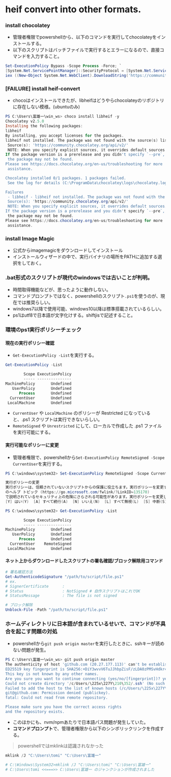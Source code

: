 # heif convert into other formats.

### install chocolatey

- 管理者権限でpowershellから、以下のコマンドを実行してchocolateyをインストールする。
- 以下のスクリプトはバッチファイルで実行するとエラーになるので、直接コマンドを入力すること。

```ps1
Set-ExecutionPolicy Bypass -Scope Process -Force; `
[System.Net.ServicePointManager]::SecurityProtocol = [System.Net.ServicePointManager]::SecurityProtocol -bor 3072; `
iex ((New-Object System.Net.WebClient).DownloadString('https://community.chocolatey.org/install.ps1'))

```

### [FAILURE] install heif-convert

- chocoはインストールできたが、libheifはどうやらchocolateyのリポジトリに存在しない模様。(ubuntuのみ)

```ps1
PS C:\Users\富雄一\win_ws> choco install libheif -y
Chocolatey v2.5.0
Installing the following packages:
libheif
By installing, you accept licenses for the packages.
libheif not installed. The package was not found with the source(s) listed.
 Source(s): 'https://community.chocolatey.org/api/v2/'
 NOTE: When you specify explicit sources, it overrides default sources.
If the package version is a prerelease and you didn't specify `--pre`,
 the package may not be found.
Please see https://docs.chocolatey.org/en-us/troubleshooting for more
 assistance.

Chocolatey installed 0/1 packages. 1 packages failed.
 See the log for details (C:\ProgramData\chocolatey\logs\chocolatey.log).

Failures
 - libheif - libheif not installed. The package was not found with the source(s) listed.
 Source(s): 'https://community.chocolatey.org/api/v2/'
 NOTE: When you specify explicit sources, it overrides default sources.
If the package version is a prerelease and you didn't specify `--pre`,
 the package may not be found.
Please see https://docs.chocolatey.org/en-us/troubleshooting for more
 assistance.
```

### install Image Magic

- 公式からimagemagicをダウンロードしてインストール
- インストールウィザードの中で、実行バイナリの場所をPATHに追加する選択をしておく。

### .bat形式のスクリプトが現代のwindowsでは古いことが判明。

- 時間取得機能などが、思ったように動作しない。
- コマンドプロンプトではなく、powershellのスクリプト`.ps1`を使うのが、現在では推奨らしい。
- windows7以降で使用可能、windows10以降は標準搭載されているらしい。
- ps1はutf8で日本語が文字化けする。shiftjisで記述すること。

### 環境のps1実行ポリシーチェック

#### 現在の実行ポリシー確認

- `Get-ExecutionPolicy -List`を実行する。

```ps1
Get-ExecutionPolicy -List

        Scope ExecutionPolicy
        ----- ---------------
MachinePolicy       Undefined
   UserPolicy       Undefined
      Process       Undefined
  CurrentUser       Undefined
 LocalMachine       Undefined

```

- `CurrentUser` や `LocalMachine` のポリシーが Restricted になっていると、.ps1 スクリプトは実行できないらしい。
- `RemoteSigned` や `Unrestricted` にして、ローカルで作成した .ps1 ファイルを実行可能にする。

#### 実行可能なポリシーに変更

- 管理者権限で、powershellから`Set-ExecutionPolicy RemoteSigned -Scope CurrentUser`を実行する。

```ps1
PS C:\windows\system32> Set-ExecutionPolicy RemoteSigned -Scope CurrentUser

実行ポリシーの変更
実行ポリシーは、信頼されていないスクリプトからの保護に役立ちます。実行ポリシーを変更すると、about_Execution_Policies
のヘルプ トピック (https://go.microsoft.com/fwlink/?LinkID=135170)
で説明されているセキュリティ上の危険にさらされる可能性があります。実行ポリシーを変更しますか?
[Y] はい(Y)  [A] すべて続行(A)  [N] いいえ(N)  [L] すべて無視(L)  [S] 中断(S)  [?] ヘルプ (既定値は "N"): y

PS C:\windows\system32> Get-ExecutionPolicy -List

        Scope ExecutionPolicy
        ----- ---------------
MachinePolicy       Undefined
   UserPolicy       Undefined
      Process       Undefined
  CurrentUser    RemoteSigned
 LocalMachine       Undefined

```

#### ネット上からダウンロードしたスクリプトの署名確認/ブロック解除用コマンド

```ps1
# 署名確認方法
Get-AuthenticodeSignature "/path/to/script/file.ps1"
# ex.
# SignerCertificate      : 
# Status                 : NotSigned # 自作スクリプトはこれでOK
# StatusMessage          : The file is not signed

# ブロック解除
Unblock-File -Path "/path/to/script/file.ps1"
```

### ホームディレクトリに日本語が含まれているせいで、コマンドが不具合を起こす問題の対処

- powershellから`git push origin master`を実行したときに、sshキーが読めない問題が発生。

```ps1
PS C:\Users\富雄一\win_ws> git push origin master
The authenticity of host 'github.com (20.27.177.113)' can't be established.
ED25519 key fingerprint is SHA256:+DiY3wvvV6TuJJhbpZisF/zLDA0zPMSvHdkr4UvCOqU.
This key is not known by any other names.
Are you sure you want to continue connecting (yes/no/[fingerprint])? yes
Could not create directory '/c/Users/\225x\227Y\210\352/.ssh' (No such file or directory).
Failed to add the host to the list of known hosts (/c/Users/\225x\227Y\210\352/.ssh/known_hosts).
git@github.com: Permission denied (publickey).
fatal: Could not read from remote repository.

Please make sure you have the correct access rights
and the repository exists.
```

- このほかにも、nvm/npmあたりで日本語パス問題が発生していた。
- **コマンドプロンプト**で、管理者権限から以下のシンボリックリンクを作成する。
> powershellではmklinkは認識されなかった

```ps1
mklink /J "C:\Users\tomi" "C:\Users\富雄一"

# C:\Windows\System32>mklink /J "C:\Users\tomi" "C:\Users\富雄一"
# C:\Users\tomi <<===>> C:\Users\富雄一 のジャンクションが作成されました

```
